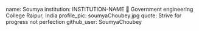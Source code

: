 name: Soumya
institution: INSTITUTION-NAME 🚩 Government engineering College Raipur, India
profile_pic: soumyaChoubey.jpg
quote:  Strive for progress not perfection
github_user: SoumyaChoubey
